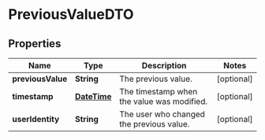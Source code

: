 
# PreviousValueDTO

## Properties
Name | Type | Description | Notes
------------ | ------------- | ------------- | -------------
**previousValue** | **String** | The previous value. |  [optional]
**timestamp** | [**DateTime**](DateTime.md) | The timestamp when the value was modified. |  [optional]
**userIdentity** | **String** | The user who changed the previous value. |  [optional]



